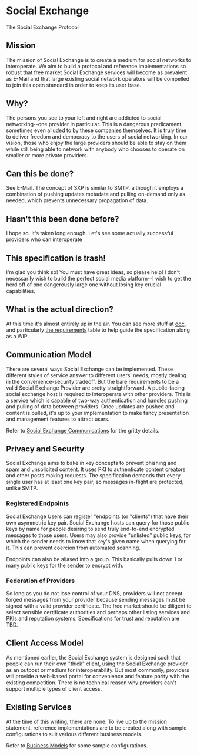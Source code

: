 # Social Exchange
The Social Exchange Protocol

## Mission
The mission of Social Exchange is to create a medium for social networks to interoperate.  We aim to build a protocol and reference implementations so robust that free market Social Exchange services will become as prevalent as E-Mail and that large existing social network operators will be compelled to join this open standard in order to keep its user base.

## Why?
The persons you see to your left and right are addicted to social networking--one provider in particular.  This is a dangerous predicament, sometimes even alluded to by these companies themselves.  It is truly time to deliver freedom and democracy to the users of social networking.  In our vision, those who enjoy the large providers should be able to stay on them while still being able to network with anybody who chooses to operate on smaller or more private providers.

## Can this be done?
See E-Mail.  The concept of SXP is similar to SMTP, although it employs a combination of pushing updates metadata and pulling on-demand only as needed, which prevents unnecessary propagation of data.

## Hasn't this been done before?
I hope so.  It's taken long enough.  Let's see some actually successful providers who can interoperate

## This specification is trash!
I'm glad you think so! You must have great ideas, so please help! I don't necessarily wish to build the perfect social media platform--I wish to get the herd off of one dangerously large one without losing key crucial capabilities.

## What is the actual direction?
At this time it's almost entirely up in the air.  You can see more stuff at [doc](./doc), and particularly [the requirements](./doc/requirements.md) table to help guide the specification along as a WIP.

## Communication Model
There are several ways Social Exchange can be implemented.  These different styles of service answer to different users' needs, mostly dealing in the convenience-security tradeoff.  But the bare requirements to be a valid Social Exchange Provider are pretty straightforward.  A public-facing social exchange host is required to interoperate with other providers.  This is a service which is capable of two-way authentication and handles pushing and pulling of data between providers.  Once updates are pushed and content is pulled, it's up to your implementation to make fancy presentation and management features to attract users.

Refer to [Social Exchange Communications](./doc/social-exchange-communications.md) for the gritty details.

## Privacy and Security
Social Exchange aims to bake in key concepts to prevent phishing and spam and unsolicited content. It uses PKI to authenticate content creators and other posts making requests.  The specification demands that every single user has at least one key pair, so messages in-flight are protected, unlike SMTP.

### Registered Endpoints
Social Exchange Users can register "endpoints (or "clients") that have their own asymmetric key pair.  Social Exchange hosts can query for those public keys by name for people desiring to send truly end-to-end encrypted messages to those users.  Users may also provide "unlisted" public keys, for which the sender needs to know that key's given name when querying for it.  This can prevent coercion from automated scanning.

Endpoints can also be aliased into a group.  This basically pulls down 1 or many public keys for the sender to encrypt with.

### Federation of Providers
So long as you do not lose control of your DNS, providers will not accept forged messages from your provider because sending messages must be signed with a valid provider certificate.  The free market should be diligent to select sensible certificate authorities and perhaps other listing services and PKIs and reputation systems.  Specifications for trust and reputation are TBD.

## Client Access Model
As mentioned earlier, the Social Exchange system is designed such that people can run their own "thick" client, using the Social Exchange provider as an outpost or medium for interoperability.  But most commonly, providers will provide a web-based portal for convenience and feature parity with the existing competition.  There is no technical reason why providers can't support multiple types of client access.

## Existing Services
At the time of this writing, there are none.  To live up to the mission statement, reference implementations are to be created along with sample configurations to suit various different business models.

Refer to [Business Models](./doc/business-models.md) for some sample configurations.


